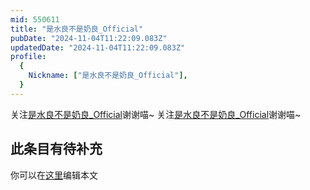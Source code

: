 ```yaml
---
mid: 550611
title: "是水良不是奶良_Official"
pubDate: "2024-11-04T11:22:09.083Z"
updatedDate: "2024-11-04T11:22:09.083Z"
profile:
  {
    Nickname: ["是水良不是奶良_Official"],
  }
---
```


关注[是水良不是奶良_Official](https://space.bilibili.com/550611)谢谢喵~ 关注[是水良不是奶良_Official](https://space.bilibili.com/550611)谢谢喵~

## 此条目有待补充
你可以在[这里](https://github.com/Yuhanawa/VTuber.ICU-Content/edit/master/v/是水良不是奶良_Official/index.md)编辑本文
